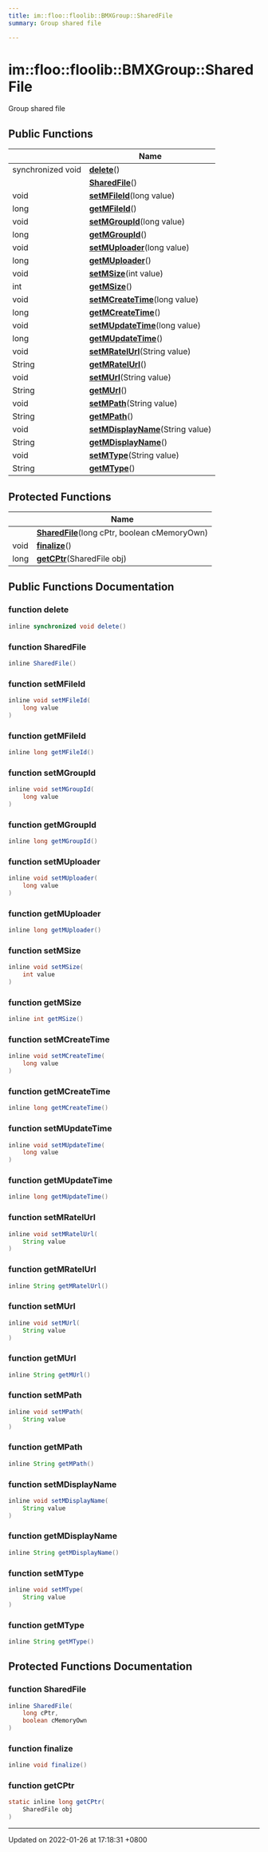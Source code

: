 ```yaml
---
title: im::floo::floolib::BMXGroup::SharedFile
summary: Group shared file 

---
```


# im::floo::floolib::BMXGroup::SharedFile



Group shared file 

## Public Functions

|                | Name           |
| -------------- | -------------- |
| synchronized void | **[delete](classim_1_1floo_1_1floolib_1_1_b_m_x_group_1_1_shared_file.md#function-delete)**() |
| | **[SharedFile](classim_1_1floo_1_1floolib_1_1_b_m_x_group_1_1_shared_file.md#function-sharedfile)**() |
| void | **[setMFileId](classim_1_1floo_1_1floolib_1_1_b_m_x_group_1_1_shared_file.md#function-setmfileid)**(long value) |
| long | **[getMFileId](classim_1_1floo_1_1floolib_1_1_b_m_x_group_1_1_shared_file.md#function-getmfileid)**() |
| void | **[setMGroupId](classim_1_1floo_1_1floolib_1_1_b_m_x_group_1_1_shared_file.md#function-setmgroupid)**(long value) |
| long | **[getMGroupId](classim_1_1floo_1_1floolib_1_1_b_m_x_group_1_1_shared_file.md#function-getmgroupid)**() |
| void | **[setMUploader](classim_1_1floo_1_1floolib_1_1_b_m_x_group_1_1_shared_file.md#function-setmuploader)**(long value) |
| long | **[getMUploader](classim_1_1floo_1_1floolib_1_1_b_m_x_group_1_1_shared_file.md#function-getmuploader)**() |
| void | **[setMSize](classim_1_1floo_1_1floolib_1_1_b_m_x_group_1_1_shared_file.md#function-setmsize)**(int value) |
| int | **[getMSize](classim_1_1floo_1_1floolib_1_1_b_m_x_group_1_1_shared_file.md#function-getmsize)**() |
| void | **[setMCreateTime](classim_1_1floo_1_1floolib_1_1_b_m_x_group_1_1_shared_file.md#function-setmcreatetime)**(long value) |
| long | **[getMCreateTime](classim_1_1floo_1_1floolib_1_1_b_m_x_group_1_1_shared_file.md#function-getmcreatetime)**() |
| void | **[setMUpdateTime](classim_1_1floo_1_1floolib_1_1_b_m_x_group_1_1_shared_file.md#function-setmupdatetime)**(long value) |
| long | **[getMUpdateTime](classim_1_1floo_1_1floolib_1_1_b_m_x_group_1_1_shared_file.md#function-getmupdatetime)**() |
| void | **[setMRatelUrl](classim_1_1floo_1_1floolib_1_1_b_m_x_group_1_1_shared_file.md#function-setmratelurl)**(String value) |
| String | **[getMRatelUrl](classim_1_1floo_1_1floolib_1_1_b_m_x_group_1_1_shared_file.md#function-getmratelurl)**() |
| void | **[setMUrl](classim_1_1floo_1_1floolib_1_1_b_m_x_group_1_1_shared_file.md#function-setmurl)**(String value) |
| String | **[getMUrl](classim_1_1floo_1_1floolib_1_1_b_m_x_group_1_1_shared_file.md#function-getmurl)**() |
| void | **[setMPath](classim_1_1floo_1_1floolib_1_1_b_m_x_group_1_1_shared_file.md#function-setmpath)**(String value) |
| String | **[getMPath](classim_1_1floo_1_1floolib_1_1_b_m_x_group_1_1_shared_file.md#function-getmpath)**() |
| void | **[setMDisplayName](classim_1_1floo_1_1floolib_1_1_b_m_x_group_1_1_shared_file.md#function-setmdisplayname)**(String value) |
| String | **[getMDisplayName](classim_1_1floo_1_1floolib_1_1_b_m_x_group_1_1_shared_file.md#function-getmdisplayname)**() |
| void | **[setMType](classim_1_1floo_1_1floolib_1_1_b_m_x_group_1_1_shared_file.md#function-setmtype)**(String value) |
| String | **[getMType](classim_1_1floo_1_1floolib_1_1_b_m_x_group_1_1_shared_file.md#function-getmtype)**() |

## Protected Functions

|                | Name           |
| -------------- | -------------- |
| | **[SharedFile](classim_1_1floo_1_1floolib_1_1_b_m_x_group_1_1_shared_file.md#function-sharedfile)**(long cPtr, boolean cMemoryOwn) |
| void | **[finalize](classim_1_1floo_1_1floolib_1_1_b_m_x_group_1_1_shared_file.md#function-finalize)**() |
| long | **[getCPtr](classim_1_1floo_1_1floolib_1_1_b_m_x_group_1_1_shared_file.md#function-getcptr)**(SharedFile obj) |

## Public Functions Documentation

### function delete

```java
inline synchronized void delete()
```


### function SharedFile

```java
inline SharedFile()
```


### function setMFileId

```java
inline void setMFileId(
    long value
)
```


### function getMFileId

```java
inline long getMFileId()
```


### function setMGroupId

```java
inline void setMGroupId(
    long value
)
```


### function getMGroupId

```java
inline long getMGroupId()
```


### function setMUploader

```java
inline void setMUploader(
    long value
)
```


### function getMUploader

```java
inline long getMUploader()
```


### function setMSize

```java
inline void setMSize(
    int value
)
```


### function getMSize

```java
inline int getMSize()
```


### function setMCreateTime

```java
inline void setMCreateTime(
    long value
)
```


### function getMCreateTime

```java
inline long getMCreateTime()
```


### function setMUpdateTime

```java
inline void setMUpdateTime(
    long value
)
```


### function getMUpdateTime

```java
inline long getMUpdateTime()
```


### function setMRatelUrl

```java
inline void setMRatelUrl(
    String value
)
```


### function getMRatelUrl

```java
inline String getMRatelUrl()
```


### function setMUrl

```java
inline void setMUrl(
    String value
)
```


### function getMUrl

```java
inline String getMUrl()
```


### function setMPath

```java
inline void setMPath(
    String value
)
```


### function getMPath

```java
inline String getMPath()
```


### function setMDisplayName

```java
inline void setMDisplayName(
    String value
)
```


### function getMDisplayName

```java
inline String getMDisplayName()
```


### function setMType

```java
inline void setMType(
    String value
)
```


### function getMType

```java
inline String getMType()
```


## Protected Functions Documentation

### function SharedFile

```java
inline SharedFile(
    long cPtr,
    boolean cMemoryOwn
)
```


### function finalize

```java
inline void finalize()
```


### function getCPtr

```java
static inline long getCPtr(
    SharedFile obj
)
```


-------------------------------

Updated on 2022-01-26 at 17:18:31 +0800